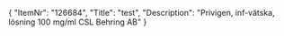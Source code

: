 {
  "ItemNr": "126684",
  "Title": "test",
  "Description": "Privigen, inf-vätska, lösning 100 mg/ml CSL Behring AB"
}